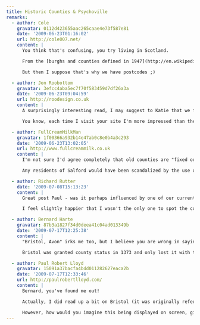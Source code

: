 ```yaml
---
title: Historic Counties & Psychoville
remarks:
  - author: Cole
    gravatar: 0112d423655aac265caae4e73f587e81
    date: '2009-06-23T01:16:02'
    url: http://cole007.net/
    content: |
      You think that's confusing, you try living in Scotland.

      From the [burghs and counties defined in 1947](http://en.wikipedia.org/wiki/Local_Government_%28Scotland%29_Act_1947) through the [regional and district councils defined in 1973](http://en.wikipedia.org/wiki/Local_Government_%28Scotland%29_Act_1973) to the [unitary authorities formed in 1994](http://en.wikipedia.org/wiki/Local_Government_etc._%28Scotland%29_Act_1994), you are guaranteed that when discussing geography and locality no two people refer to the same place using the same nomenclature.

      But then I suppose that's why we have postcodes ;)

  - author: Jon Roobottom
    gravatar: 3efcc4aba5ec7f70f583459d7df26a3a
    date: '2009-06-23T09:04:59'
    url: http://roodesign.co.uk
    content: |
      A surprisingly interesting read, I may suggest to Katie that we format our wedding address list like this. I'm sure that'll go down a storm.

      You know, each time I visit your site I'm more impressed than the last at the beautiful simplicity of the design. It's quite an achievement to design something that 'builds' in the users mind -- each time I find something else I like. The power of good typography I suppose.

  - author: FullCreamMilkMan
    gravatar: 1f00366a932b14e47ab0c8e0b4a3c293
    date: '2009-06-23T13:02:05'
    url: http://www.fullcreammilk.co.uk
    content: |
      I'm not sure I'd agree completely that old counties are "fixed or predictable" or were ever not "subject to political whims". We must take the attitude that boundaries, being human structures, are always subject to change, not always for the better, perhaps, but setting them in stone might end up being shortsighted.

      Any residents of Salford would have been scandalized by the use of "Salford, Manchester" not merely because it's historically in Lancashire, but that Salford is a city in its own right, and never has been and never will be a suburb or annexe of Manchester.

  - author: Richard Rutter
    date: '2009-07-08T15:13:23'
    content: |
      Great post Paul - was it perhaps influenced by one of our current clients?

      I feel slightly happier that I wasn't the only one to spot the county inconsistencies in Psychoville (which incidentally should not be taken as a criticism of Psychoville as the letters were written by a character who may well be as confused as the rest of us about such things).

  - author: Bernard Harte
    gravatar: 87b3a1827f34d0deea41c04ad013349b
    date: '2009-07-17T12:25:38'
    content: |
      "Bristol, Avon" irks me too, but I believe you are wrong in saying that "Bristol, Gloucestershire" would be more accurate.

      Bristol was granted county status in 1373 and only lost it with the creation of Avon. When Avon was abolished, City and County status was restored to Bristol.

  - author: Paul Robert Lloyd
    gravatar: 15091a37bacfa4bdd011282627eaca2b
    date: '2009-07-17T12:33:46'
    url: http://paulrobertlloyd.com/
    content: |
      Bernard, you've found me out!

      Actually, I did read up a bit on Bristol (it was originally referred to as a 'County Corporate' if I remember correctly) but I omitted going into that level of detail. So in that respect Bristol now being a Unitary Authority (and 'Ceremonial County') means it's returned to a more historically correct position.

      However, how would you imagine this being displayed on screen, given that all other locations used a 'City, County' model?  Bristol is a rare example of being one in the same, but I would imagine certain viewers would find it odd to have Bristol not followed by the name of any county.
---
```


